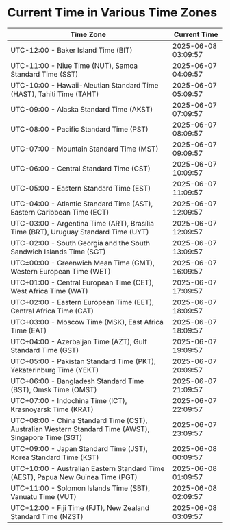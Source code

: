 # Current Time in Various Time Zones

| Time Zone | Current Time |
|-----------|--------------|
| UTC-12:00 - Baker Island Time (BIT) | 2025-06-08 03:09:57 |
| UTC-11:00 - Niue Time (NUT), Samoa Standard Time (SST) | 2025-06-07 04:09:57 |
| UTC-10:00 - Hawaii-Aleutian Standard Time (HAST), Tahiti Time (TAHT) | 2025-06-07 05:09:57 |
| UTC-09:00 - Alaska Standard Time (AKST) | 2025-06-07 07:09:57 |
| UTC-08:00 - Pacific Standard Time (PST) | 2025-06-07 08:09:57 |
| UTC-07:00 - Mountain Standard Time (MST) | 2025-06-07 09:09:57 |
| UTC-06:00 - Central Standard Time (CST) | 2025-06-07 10:09:57 |
| UTC-05:00 - Eastern Standard Time (EST) | 2025-06-07 11:09:57 |
| UTC-04:00 - Atlantic Standard Time (AST), Eastern Caribbean Time (ECT) | 2025-06-07 12:09:57 |
| UTC-03:00 - Argentina Time (ART), Brasília Time (BRT), Uruguay Standard Time (UYT) | 2025-06-07 12:09:57 |
| UTC-02:00 - South Georgia and the South Sandwich Islands Time (SGT) | 2025-06-07 13:09:57 |
| UTC±00:00 - Greenwich Mean Time (GMT), Western European Time (WET) | 2025-06-07 16:09:57 |
| UTC+01:00 - Central European Time (CET), West Africa Time (WAT) | 2025-06-07 17:09:57 |
| UTC+02:00 - Eastern European Time (EET), Central Africa Time (CAT) | 2025-06-07 18:09:57 |
| UTC+03:00 - Moscow Time (MSK), East Africa Time (EAT) | 2025-06-07 18:09:57 |
| UTC+04:00 - Azerbaijan Time (AZT), Gulf Standard Time (GST) | 2025-06-07 19:09:57 |
| UTC+05:00 - Pakistan Standard Time (PKT), Yekaterinburg Time (YEKT) | 2025-06-07 20:09:57 |
| UTC+06:00 - Bangladesh Standard Time (BST), Omsk Time (OMST) | 2025-06-07 21:09:57 |
| UTC+07:00 - Indochina Time (ICT), Krasnoyarsk Time (KRAT) | 2025-06-07 22:09:57 |
| UTC+08:00 - China Standard Time (CST), Australian Western Standard Time (AWST), Singapore Time (SGT) | 2025-06-07 23:09:57 |
| UTC+09:00 - Japan Standard Time (JST), Korea Standard Time (KST) | 2025-06-08 00:09:57 |
| UTC+10:00 - Australian Eastern Standard Time (AEST), Papua New Guinea Time (PGT) | 2025-06-08 01:09:57 |
| UTC+11:00 - Solomon Islands Time (SBT), Vanuatu Time (VUT) | 2025-06-08 02:09:57 |
| UTC+12:00 - Fiji Time (FJT), New Zealand Standard Time (NZST) | 2025-06-08 03:09:57 |
